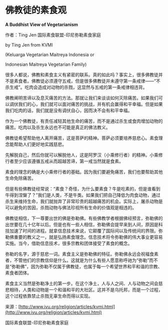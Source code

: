 # 佛教徒的素食观

**A Buddhist View of Vegetarianism**

作者：Ting Jen 国际素食联盟-印尼弥勒素食家庭

by Ting Jen from KVMI

\(Keluarga Vegetarian Maitreya Indonesia or

Indonesian Maitreya Vegetarian Family\)

很多人都说，佛教和素食主义有紧密的联系。真的如此吗？事实上，很多佛教徒并不是素食者。佛教徒必须遵守五戒，但是很多佛教徒并未遵守第一条戒律——“不杀生戒”。吃肉会造成对动物的杀戮，这显然与五戒的第一条戒律相违背。

佛教阐明苦谛以及息灭痛苦的方法。那就让我们来谈谈如何灭除痛苦。如果我们可以调伏我们的心，我们就可以面对痛苦的挑战，并有机会赢得和平幸福。但是如果我们吃肉的话，我们就是没有调伏自心，因而决不会有和平幸福。

作为一个佛教徒，有责任减轻其他生命的痛苦，而不是通过杀生或食肉增加动物的痛苦。吃肉以及杀生永远也不可能是真正的佛法教义。

佛教徒希望帮助他人离开痛苦，这是菩萨的精神。菩萨必须要培养慈悲心。素食理念能帮助人们更好地实践慈悲。

先解脱自己，然后你就可以解脱他人，这是阿罗汉（小乘修行者）的精神。小乘修行者至少应该遵循五戒从而超越苦谛，第一戒当然就是食素。

素食的理念的确是大小乘修行者的基础。因为我们要避免痛苦，我们也要帮助其他生命免除痛苦。

但是有些佛教徒经常说：“素食？奇怪，为什么要素食？牛是吃素的，但是谁看到牛得到涅槃了？”我们是人类，不是牛类。如果我们把自己降低为肉食动物，通过杀生来维持生命，我们就抛弃了非常珍贵的超越痛苦的机会。实际上，屠杀动物是可以避免的苦因，杀戮动物与佛法珍视所有生命的价值观是相违的。

佛教徒相信，下一尊要出世的佛是弥勒佛。有些佛教学者根据佛经预言，弥勒佛的出世要在几十亿年以后。但是也有一些人相信，弥勒佛会提早来到人间，原因是科技加速了时间的进程。就拿信息技术来说，它颠覆了国际间以及传统间的界限。弥勒佛重要的教义之一，就是弘扬素食理念。信息技术将令弥勒佛的伟大事业更容易实施。当今，借助信息技术，很多宗教和团体接受了素食的概念。

弥勒的名字，源于慈悲一词。素食主义是弥勒佛的特征。弥勒佛永远会祝福食素者，不管他们的宗教信仰是什么。这就是为什么有些人愿意称呼祂为“弥勒”而不是“弥勒佛”，因为弥勒不仅属于佛教徒，也属于每一个希望世界和平和谐的宗教、素食者团体。

素食主义当然是弥勒净土的第一步。在这个净土，人与人之间、人与动物之间会慈悲相待，人类和动物是一个和谐和平的大社区。这并不是乌托邦，而是一个过程，这个过程依靠禁止杀戮无辜生命而得以实现。

来源：[http://www.ivu.org/religion/articles/kvmi.html](http://www.ivu.org/religion/articles/kvmi.html)

国际素食联盟-印尼弥勒素食家庭

